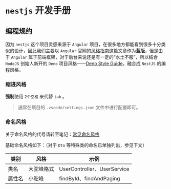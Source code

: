 # `nestjs` 开发手册

## 编程规约

因为 `nestjs` 这个项目灵感来源于 `Angular` 项目，在很多地方都能看到很多十分类似的设计，因此我们主要以 `Angular` 官网的[风格指南](https://angular.cn/guide/styleguide)这篇文章作为**蓝版**，但是由于 `Angular` 属于前端框架，对于后台来说还是有一定的“水土不服”，所以结合 `NodeJS` 创始人新开的 `Deno` 项目风格——[Deno Style Guide](https://deno.land/manual/contributing/style_guide)，融合成 `NestJS` 的编程风格。

### 缩进风格

**强制**使用 `2个空格` 来代替 `tab` 。

> 通常在项目的 `.vscode/settings.json` 文件中进行配置即可。

### 命名风格

关于命名风格的代号请转至笔记：[常见命名风格](常见命名风格.md)

基础命名风格如下：（对于 `Dto` 等特殊类的命名已单独列出，参见下文）

|类别|风格|示例|
|-----|-----|-----|
|类名|大驼峰格式|UserController、UserService|
|属性名|小驼峰|findById、findAndPaging|
